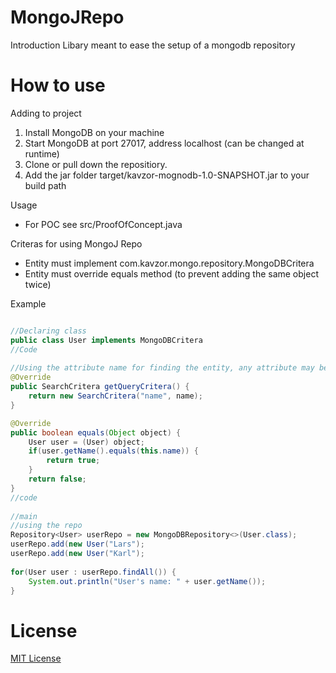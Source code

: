 # MongoJRepo

Introduction
Libary meant to ease the setup of a mongodb repository


# How to use

Adding to project
1. Install MongoDB on your machine
2. Start MongoDB at port 27017, address localhost (can be changed at runtime)
3. Clone or pull down the repositiory.
4. Add the jar folder target/kavzor-mognodb-1.0-SNAPSHOT.jar to your build path

Usage
* For POC see src/ProofOfConcept.java

Criteras for using MongoJ Repo
- Entity must implement com.kavzor.mongo.repository.MongoDBCritera
- Entity must override equals method (to prevent adding the same object twice)

Example
```java

//Declaring class
public class User implements MongoDBCritera
//Code
  
//Using the attribute name for finding the entity, any attribute may be used
@Override
public SearchCritera getQueryCritera() {
	return new SearchCritera("name", name);
}

@Override
public boolean equals(Object object) {
	User user = (User) object;
	if(user.getName().equals(this.name)) {
		return true;
	}
	return false;	
}
//code
    
//main
//using the repo
Repository<User> userRepo = new MongoDBRepository<>(User.class);
userRepo.add(new User("Lars");
userRepo.add(new User("Karl");
    
for(User user : userRepo.findAll()) {
	System.out.println("User's name: " + user.getName());
}

```

# License
[MIT License](https://github.com/Kavzor/MongoJRepo/blob/master/LICENSE)
